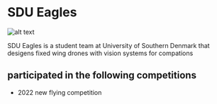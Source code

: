 # SDU Eagles

![alt text](https://avatars.githubusercontent.com/u/56190912?s=200&v=4)

SDU Eagles is a student team at University of Southern Denmark that desigens fixed wing drones with vision systems for compations

## participated in the following competitions

* 2022 new flying competition